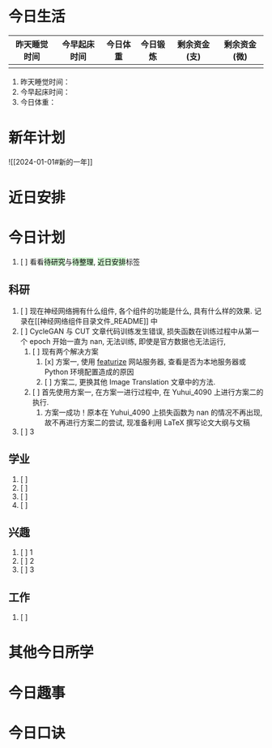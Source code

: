 # 今日生活

| 昨天睡觉时间 | 今早起床时间 | 今日体重 | 今日锻炼 | 剩余资金(支) | 剩余资金(微) |
| ------ | ------ | ---- | ---- | ------- | ------- |
|        |        |      |      |         |         |

1. 昨天睡觉时间：
2. 今早起床时间：
3. 今日体重：

# 新年计划

![[2024-01-01#新的一年]]

# 近日安排

# 今日计划

1. [ ] 看看<mark style="background: #BBFABBA6;">待研究</mark>与<mark style="background: #BBFABBA6;">待整理</mark>,  <mark style="background: #BBFABBA6;">近日安排</mark>标签

## 科研

1. [ ] 现在神经网络拥有什么组件, 各个组件的功能是什么, 具有什么样的效果. 记录在[[神经网络组件目录文件_README]] 中
2. [ ] CycleGAN 与 CUT 文章代码训练发生错误, 损失函数在训练过程中从第一个 epoch 开始一直为 nan, 无法训练, 即使是官方数据也无法运行, 
	1. [ ] 现有两个解决方案
		1. [x] 方案一, 使用 [featurize](https://featurize.cn/) 网站服务器, 查看是否为本地服务器或 Python 环境配置造成的原因
		2. [ ] 方案二, 更换其他 Image Translation 文章中的方法.
	2. [ ] 首先使用方案一, 在方案一进行过程中, 在 Yuhui_4090 上进行方案二的执行.
		1. 方案一成功！原本在 Yuhui_4090 上损失函数为 nan 的情况不再出现, 故不再进行方案二的尝试, 现准备利用 LaTeX 撰写论文大纲与文稿
3. [ ] 3 

## 学业

1. [ ] 
2. [ ] 
3. [ ] 
4. [ ] 

## 兴趣

1. [ ] 1
2. [ ] 2
3. [ ] 3 

## 工作

1. [ ] 

# 其他今日所学



# 今日趣事



# 今日口诀


